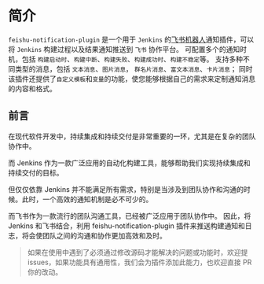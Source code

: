 # 简介

`feishu-notification-plugin` 是一个用于  `Jenkins`
的[飞书机器人](https://open.feishu.cn/document/ukTMukTMukTM/ucTM5YjL3ETO24yNxkjN)通知插件，可以将 `Jenkins`
构建过程以及结果通知推送到 `飞书` 协作平台。
可配置多个的通知时机，包括 `构建启动时`、`构建中断`、`构建失败`、`构建成功时`、`构建不稳定`等。
支持多种不同类型的消息，包括 `文本消息`、`图片消息`， `群名片消息`、`富文本消息`、`卡片消息`；
同时该插件还提供了`自定义模板`和`变量`的功能，使您能够根据自己的需求来定制通知消息的内容和格式。

## 前言

在现代软件开发中，持续集成和持续交付是非常重要的一环，尤其是在复杂的团队协作中。

而 Jenkins 作为一款广泛应用的自动化构建工具，能够帮助我们实现持续集成和持续交付的目标。

但仅仅依靠 Jenkins 并不能满足所有需求，特别是当涉及到团队协作和沟通的时候。此时，一个高效的通知机制是必不可少的。

而飞书作为一款流行的团队沟通工具，已经被广泛应用于团队协作中。 因此，将 Jenkins 和飞书结合，利用 feishu-notification-plugin 插件来推送构建通知和日志，将会使团队之间的沟通和协作更加高效和及时。


> 如果在使用中遇到了必须通过修改源码才能解决的问题或功能时，欢迎提 issues，如果功能具有通用性，我们会为插件添加此能力，也欢迎直接 PR 你的改动。